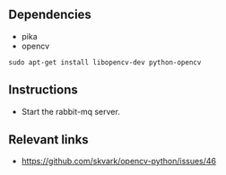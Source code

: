 ## Dependencies

- pika
- opencv

```
sudo apt-get install libopencv-dev python-opencv
```

## Instructions

- Start the rabbit-mq server.


## Relevant links
- https://github.com/skvark/opencv-python/issues/46
